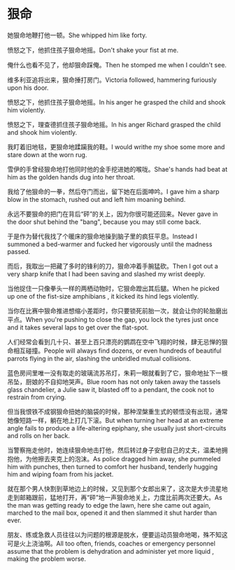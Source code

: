 # 狠命

<p><span class="chinese">她狠命地鞭打他一顿。</span><span class="english">She whipped him like forty.</span></p>

<p><span class="chinese">愤怒之下，他抓住孩子狠命地摇。</span><span class="english">Don't shake your fist at me.</span></p>

<p><span class="chinese">俺什么也看不见了，他却狠命踩俺。</span><span class="english">Then he stomped me when I couldn't see.</span></p>

<p><span class="chinese">维多利亚追将出来，狠命捶打房门。</span><span class="english">Victoria followed, hammering furiously upon his door.</span></p>

<p><span class="chinese">愤怒之下，他抓住孩子狠命地摇。</span><span class="english">In his anger he grasped the child and shook him violently.</span></p>

<p><span class="chinese">愤怒之下，理查德抓住孩子狠命地摇。</span><span class="english">In his anger Richard grasped the child and shook him violently.</span></p>

<p><span class="chinese">我盯着旧地毯，更狠命地蹂躏我的鞋。</span><span class="english">I would writhe my shoe some more and stare down at the worn rug.</span></p>

<p><span class="chinese">雪伊的手曾经狠命地打他同时他的金手挖进她的喉咙。</span><span class="english">Shae's hands had beat at him as the golden hands dug into her throat.</span></p>

<p><span class="chinese">我给了他狠命的一拳，然后夺门而出，留下她在后面呻吟。</span><span class="english">I gave him a sharp blow in the stomach, rushed out and left him moaning behind.</span></p>

<p><span class="chinese">永远不要狠命的把门在背后“砰”的关上，因为你很可能还回来。</span><span class="english">Never gave in the door shut behind the "bang", because you may still come back.</span></p>

<p><span class="chinese">于是作为替代我找了个暖床的狠命地操到脑子里的疯狂平息。</span><span class="english">Instead I summoned a bed-warmer and fucked her vigorously until the madness passed.</span></p>

<p><span class="chinese">而后，我取出一把藏了多时的锋利的刀，狠命冲着手腕猛砍。</span><span class="english">Then I got out a very sharp knife that I had been saving and slashed my wrist deeply.</span></p>

<p><span class="chinese">当他捉住一只像拳头一样的两栖动物时，它狠命蹬出其后腿。</span><span class="english">When he picked up one of the fist-size amphibians , it kicked its hind legs violently.</span></p>

<p><span class="chinese">当你在比赛中狠命推进想缩小差距时，你只要锁死前胎一次，就会让你的轮胎磨出平点。</span><span class="english">When you're pushing to close the gap, you lock the tyres just once and it takes several laps to get over the flat-spot.</span></p>

<p><span class="chinese">人们经常会看到几十只、甚至上百只漂亮的鹦鹉在空中飞翔的时候，肆无忌惮的狠命相互碰撞。</span><span class="english">People will always find dozens, or even hundreds of beautiful parrots flying in the air, slashing the unbridled mutual collisions.</span></p>

<p><span class="chinese">蓝色房间里唯一没有取走的玻璃流苏吊灯，朱莉一眼就看到了它，狠命地扯下一根吊坠，厨娘的不自抑地哭声。</span><span class="english">Blue room has not only taken away the tassels glass chandelier, a Julie saw it, blasted off to a pendant, the cook not to restrain from crying.</span></p>

<p><span class="chinese">但当我恨铁不成钢狠命扭她的脑袋的时候，那种涅槃重生式的顿悟没有出现，通常她像短路一样，躺在地上打几下滚。</span><span class="english">But when turning her head at an extreme angle fails to produce a life-altering epiphany, she usually just short-circuits and rolls on her back.</span></p>

<p><span class="chinese">当警察拖走他时，她连续狠命地击打他，然后转过身子安慰自己的丈夫，温柔地拥抱他，为他擦去夹克上的泡沫。</span><span class="english">As police dragged him away, she pummeled him with punches, then turned to comfort her husband, tenderly hugging him and wiping foam from his jacket.</span></p>

<p><span class="chinese">就在那个男人快割到草地边上的时候，又见到那个女郎出来了，这次是大步流星地走到邮箱跟前，猛地打开，再“砰”地一声狠命地关上，力度比前两次还要大。</span><span class="english">As the man was getting ready to edge the lawn, here she came out again, marched to the mail box, opened it and then slammed it shut harder than ever.</span></p>

<p><span class="chinese">朋友、练或急救人员往往以为问题的根源是脱水，便要运动员狠命地喝，殊不知这可是火上浇油啊。</span><span class="english">All too often, friends, coaches or emergency personnel assume that the problem is dehydration and administer yet more liquid , making the problem worse.</span></p>

